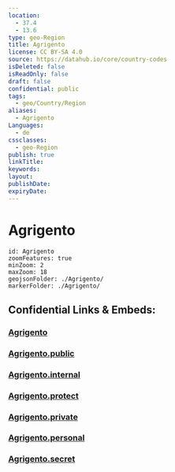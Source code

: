 ```yaml
---
location:
  - 37.4
  - 13.6
type: geo-Region
title: Agrigento
license: CC BY-SA 4.0
source: https://datahub.io/core/country-codes
isDeleted: false
isReadOnly: false
draft: false
confidential: public
tags:
  - geo/Country/Region
aliases:
  - Agrigento
Languages:
  - de
cssclasses:
  - geo-Region
publish: true
linkTitle:
keywords:
layout:
publishDate:
expiryDate:
---
```


# Agrigento

```leaflet
id: Agrigento
zoomFeatures: true 
minZoom: 2 
maxZoom: 18
geojsonFolder: ./Agrigento/
markerFolder: ./Agrigento/
```


## Confidential Links & Embeds: 

### [Agrigento](/_Standards/Earth/Continent/Europe/Europe~South/Italy/regions~Italy/Sicily/Agrigento.md) 

### [Agrigento.public](/_public/Earth/Continent/Europe/Europe~South/Italy/regions~Italy/Sicily/Agrigento.public.md) 

### [Agrigento.internal](/_internal/Earth/Continent/Europe/Europe~South/Italy/regions~Italy/Sicily/Agrigento.internal.md) 

### [Agrigento.protect](/_protect/Earth/Continent/Europe/Europe~South/Italy/regions~Italy/Sicily/Agrigento.protect.md) 

### [Agrigento.private](/_private/Earth/Continent/Europe/Europe~South/Italy/regions~Italy/Sicily/Agrigento.private.md) 

### [Agrigento.personal](/_personal/Earth/Continent/Europe/Europe~South/Italy/regions~Italy/Sicily/Agrigento.personal.md) 

### [Agrigento.secret](/_secret/Earth/Continent/Europe/Europe~South/Italy/regions~Italy/Sicily/Agrigento.secret.md)

